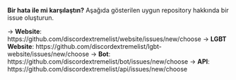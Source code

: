 **Bir hata ile mi karşılaştın?** Aşağıda gösterilen uygun repository hakkında bir issue oluşturun.

-> **Website**: https\://github.com/discordextremelist/website/issues/new/choose -> **LGBT Website**: https\://github.com/discordextremelist/lgbt-website/issues/new/choose -> **Bot**: https\://github.com/discordextremelist/bot/issues/new/choose -> **API**: https\://github.com/discordextremelist/api/issues/new/choose

